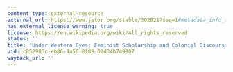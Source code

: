 ```yaml
---
content_type: external-resource
external_url: https://www.jstor.org/stable/302821?seq=1#metadata_info_tab_contents
has_external_license_warning: true
license: https://en.wikipedia.org/wiki/All_rights_reserved
status: ''
title: 'Under Western Eyes: Feminist Scholarship and Colonial Discourse'
uid: c852985c-eb86-4a56-8189-02d34b749807
wayback_url: ''
---
```

